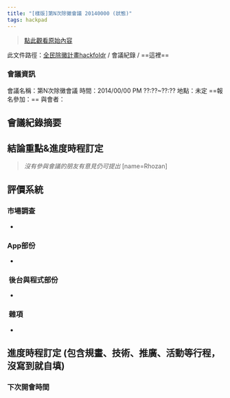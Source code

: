 ```yaml
---
title: "[樣版]第N次除黴會議 20140000 (狀態)"
tags: hackpad
---
```


> [點此觀看原始內容](https://g0v.hackpad.tw/rYdGyqluvuB)

此文件路徑：[全民除黴計畫hackfoldr](http://hack.etblue.tw/app4am/) / 會議紀錄 / ==這裡==

### 會議資訊

會議名稱：第N次除黴會議
時間：2014/00/00 PM ??:??~??:??
地點：未定
==報名參加：==
與會者：

## 會議紀錄摘要



## 結論重點&進度時程訂定

> _沒有參與會議的朋友有意見仍可提出_
> [name=Rhozan]


**評價系統**
-

### 市場調查

-

### App部份

-

###  後台與程式部份

-

###  雜項

-


## 進度時程訂定 (包含規畫、技術、推廣、活動等行程，沒寫到就自填)




### 下次開會時間


